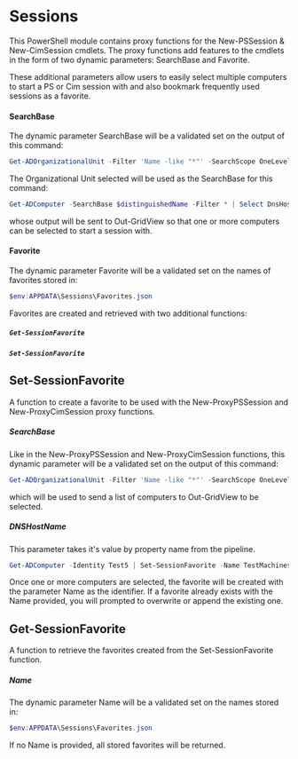 # Sessions
This PowerShell module contains proxy functions for the New-PSSession &amp; New-CimSession cmdlets.
The proxy functions add features to the cmdlets in the form of two dynamic parameters: SearchBase and Favorite.

These additional parameters allow users to easily select multiple computers to start a PS or Cim session with and also bookmark frequently used sessions as a favorite.
#### SearchBase
The dynamic parameter SearchBase will be a validated set on the output of this command:
```powershell
Get-ADOrganizationalUnit -Filter 'Name -like "*"' -SearchScope OneLevel | select -expand name
```
The Organizational Unit selected will be used as the SearchBase for this command:
```powershell
Get-ADComputer -SearchBase $distinguishedName -Filter * | Select DnsHostName, DistinguishedName, Enabled, SID
```
whose output will be sent to Out-GridView so that one or more computers can be selected to start a session with.

#### Favorite
The dynamic parameter Favorite will be a validated set on the names of favorites stored in:
```powershell
$env:APPDATA\Sessions\Favorites.json
```

Favorites are created and retrieved with two additional functions:
##### `Get-SessionFavorite`
##### `Set-SessionFavorite`

## Set-SessionFavorite
A function to create a favorite to be used with the New-ProxyPSSession and New-ProxyCimSession proxy functions.

##### SearchBase
Like in the New-ProxyPSSession and New-ProxyCimSession functions, this dynamic parameter will be a validated set on the output of this command: 
```powershell
Get-ADOrganizationalUnit -Filter 'Name -like "*"' -SearchScope OneLevel | select -expand name
```
which will be used to send a list of computers to Out-GridView to be selected.

##### DNSHostName
This parameter takes it's value by property name from the pipeline.
```powershell
Get-ADComputer -Identity Test5 | Set-SessionFavorite -Name TestMachines
```

Once one or more computers are selected, the favorite will be created with the parameter Name as the identifier.
If a favorite already exists with the Name provided, you will prompted to overwrite or append the existing one.

## Get-SessionFavorite
A function to retrieve the favorites created from the Set-SessionFavorite function.

##### Name
The dynamic parameter Name will be a validated set on the names stored in:
```powershell
$env:APPDATA\Sessions\Favorites.json
```
If no Name is provided, all stored favorites will be returned.
